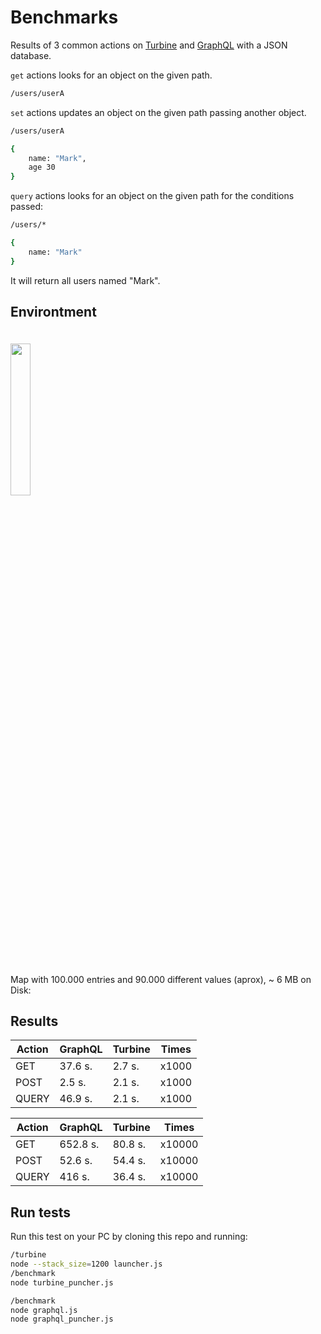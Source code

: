 # Benchmarks

Results of 3 common actions on [Turbine](https://github.com/rotorlab/server-node/tree/master/turbine) and [GraphQL](http://graphql.org) with a JSON database.

`get` actions looks for an object on the given path.
```bash
/users/userA
```

`set` actions updates an object on the given path passing another object.
```bash
/users/userA

{
    name: "Mark",
    age 30
}
```
`query` actions looks for an object on the given path for the conditions passed:
```bash
/users/*

{
    name: "Mark"
}
```
It will return all users named "Mark".

## Environtment
<img width="25%" vspace="20" src="https://github.com/rotorlab/server-node/raw/master/images/MacBookPro_.png">

Map with 100.000 entries and 90.000 different values (aprox), ~ 6 MB on Disk:

## Results

|Action  |GraphQL  |Turbine| Times |
|---|---|---|---|
| GET  | 37.6 s. | 2.7 s. | x1000
| POST  | 2.5 s. | 2.1 s. | x1000
| QUERY  | 46.9 s. | 2.1 s. | x1000

|Action  |GraphQL  |Turbine| Times |
|---|---|---|---|
| GET  | 652.8 s. | 80.8 s. | x10000
| POST  | 52.6 s. | 54.4 s. | x10000
| QUERY  | 416 s. | 36.4 s. | x10000

## Run tests
Run this test on your PC by cloning this repo and running:
```bash
/turbine
node --stack_size=1200 launcher.js
/benchmark
node turbine_puncher.js
```
```bash
/benchmark
node graphql.js
node graphql_puncher.js
```